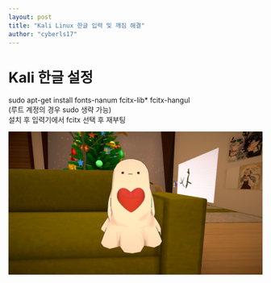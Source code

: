 ```yaml
---
layout: post
title: "Kali Linux 한글 입력 및 깨짐 해결"
author: "cyberls17"
---
```


# Kali 한글 설정
sudo apt-get install fonts-nanum fcitx-lib* fcitx-hangul<br>
(루트 계정의 경우 sudo 생략 가능)<br>
설치 후 입력기에서 fcitx 선택 후 재부팅

![Heart](/images\Heart.png)

